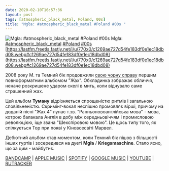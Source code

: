 ```yaml
---
date: 2020-02-10T16:57:36
layout: post
tags: [atmospheric_black_metal, Poland, 00s]
title: "Mgła: #atmospheric_black_metal #Poland #00s "
---
```

![Mgła: #atmospheric_black_metal #Poland #00s ](https://cdn4.telesco.pe/file/BFLXKhnbcdiHPGlmHF2gKWGybjQTuWmCQV83rMqYDxt79-wp9J6nFCxUd_ahASWS4-bJtwf-rpP4cgZEONcmLqopcXzTTOvEz8iJffaRBHsF9BEU_VvLBKGNjkVs2Teb--1YJA7PLqfBBqZGilDQVWXLvheHO5kNADO4nBTm0dL5VjdXmHQh7VPqABrxxZaxICDV97cdouFTJvL-7ItbSBoXPPbdOePk5ZOyEES9pLxMT5oEXhqlZ6r-iODKw0Dv7ekVtLtykWKCK1u531-KsOxGIpMMIHfHFHw4OZWPYSrSkitk_aQJi8tkFVIoOZHYZ8G2mjFRA0A9SGEf9HNjaA.jpg)
Mgła: [#atmospheric_black_metal](/tags/#atmospheric_black_metal) [#Poland](/tags/#Poland) [#00s](/tags/#00s) [https://lastfm.freetls.fastly.net/i/u/770x0/c1269ae727d54fe183df0e1ec18dbd08.webp#c1269ae727d54fe183df0e1ec18dbd08](https://lastfm.freetls.fastly.net/i/u/770x0/c1269ae727d54fe183df0e1ec18dbd08.webp#c1269ae727d54fe183df0e1ec18dbd08)

2008 року М. та Темний бік продовжили [свою чорну справу](/2020-01-18-mgla--black-metal-atmospheric-black-metal-poland) першим повноформатним альбомом &quot;Жах&quot;. Обкладинка зображає обличчя, неначе розкришене ударом скелі в мить, коли відчувало саме страшенний жах.

Цей альбом **Туману** відрізняється спрощеністю ритмів і загальною сповільненістю. Скримінг-вокал неспішно промовляє вірші, причому на доданій пісні &quot;Жах 4&quot; лунає т.зв. &quot;Ранньоновоанглійська мова&quot; - мова, котрою балакала Англія в добу між середньовіччям і промисловою революцією, іще звана &quot;Шекспіровою мовою&quot;. Це щось типу того, як спілкується Тор при появі у Кіновсесвіті Марвел.

Дебютний альбом став моментом, коли Темний бік пішов з більшості інших гуртів і зосередився на дуеті **Mgła** / **Kriegsmaschine**. Стало ясно, що за цим - майбутнє.

[BANDCAMP](https://no-solace.bandcamp.com/album/groza-lp-2008) \| [APPLE MUSIC](https://music.apple.com/us/album/groza/1439907215) \| [SPOTIFY](https://open.spotify.com/album/7hQJf4GxPT7s9LQzYdwzRe) \| [GOOGLE MUSIC](https://play.google.com/music/m/Bghvdgyokxrtzbuyp6pf6llxr3y?t=Groza_-_Mgla) \| [YOUTUBE](https://www.youtube.com/playlist?list=PLCviYMTq5Pcbso_y3FTS_GSMOquMcSRS8) \| [RUTRACKER](https://rutracker.org/forum/viewtopic.php?t=5153949)